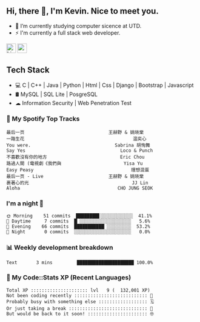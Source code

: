 ## Hi, there 👋, I'm Kevin. Nice to meet you.

- 🌱 I’m currently studying computer sicence at UTD.
- ⚡ I'm currently a full stack web developer.

<a href="https://www.linkedin.com/in/kevin12686/"><img alt="LinkedIn" src="https://img.shields.io/badge/linkedin%20-%230077B5.svg?&style=for-the-badge&logo=linkedin&logoColor=white" height=25></a>
<a href="https://www.instagram.com/kevin12686/"><img src="https://img.shields.io/badge/instagram-3f729b?&style=for-the-badge&logo=instagram&logoColor=white" height=25></a>

## Tech Stack

* 💻 C | C++ | Java | Python | Html | Css | Django | Bootstrap | Javascript
* 🛢️ MySQL | SQL Lite | PosgreSQL
* ☁ Information Security | Web Penetration Test

### 🎵 My Spotify Top Tracks

<!-- spotify start -->

```text
最后一页                               王赫野 & 姚晓棠
一路生花                                        温奕心
You were.                               Sabrina 胡恂舞
Say Yes                                   Loco & Punch
不喜歡沒有你的地方                           Eric Chou
路過人間 (電視劇《我們與                       Yisa Yu
Easy Peasy                                    理想混蛋
最后一页 - Live                        王赫野 & 姚晓棠
裹著心的光                                      JJ Lin
Aloha                                    CHO JUNG SEOK
```

<!-- spotify end -->

### I'm a night 🦉

<!-- early_bird start -->

```text
🌞 Morning    51 commits  ████████▋░░░░░░░░░░░░  41.1%
🌆 Daytime     7 commits  █▏░░░░░░░░░░░░░░░░░░░   5.6%
🌃 Evening    66 commits  ███████████▏░░░░░░░░░  53.2%
🌙 Night       0 commits  ░░░░░░░░░░░░░░░░░░░░░   0.0%
```

<!-- early_bird end -->

### 📊 Weekly development breakdown

<!-- code_time start -->

```text
Text       3 mins         █████████████████████ 100.0%
```

<!-- code_time end -->

### 🧰 My Code::Stats XP (Recent Languages)

<!-- codestats start -->

```text
Total XP ::::::::::::::::::::: lvl   9 (  132,001 XP) 
Not been coding recently ::::::::::::::::::::::::::: 🙈
Probably busy with something else :::::::::::::::::: 🗓
Or just taking a break ::::::::::::::::::::::::::::: 🌴
But would be back to it soon! :::::::::::::::::::::: 🤓
```

<!-- codestats end -->
